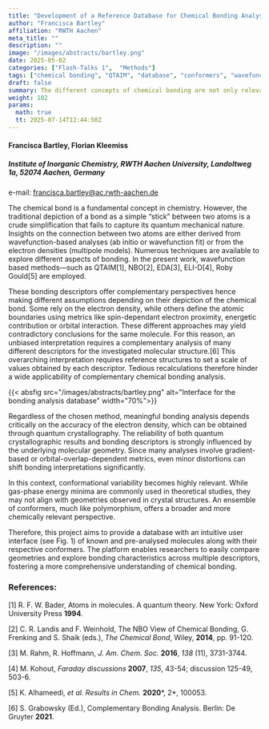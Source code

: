 ```yaml
---
title: "Development of a Reference Database for Chemical Bonding Analysis"
author: "Francisca Bartley"
affiliation: "RWTH Aachen"
meta_title: ""
description: ""
image: "/images/abstracts/bartley.png"
date: 2025-05-02
categories: ["Flash-Talks 1",  "Methods"]
tags: ["chemical bonding", "QTAIM", "database", "conformers", "wavefunction analysis"]
draft: false
summary: The different concepts of chemical bonding are not only relevant for molecular chemistry, but also for us materials chemists dealing with extended solids.
weight: 102 
params:
  math: true
  tt: 2025-07-14T12:44:50Z
---
```


#### Francisca Bartley, Florian Kleemiss

##### Institute of Inorganic Chemistry, RWTH Aachen University, Landoltweg 1a, 52074 Aachen, Germany

e-mail: francisca.bartley@ac.rwth-aachen.de

The chemical bond is a fundamental concept in chemistry. However, the traditional depiction of a bond as a simple “stick” between two atoms is a crude simplification that fails to capture its quantum mechanical nature.
Insights on the connection between two atoms are either derived from wavefunction-based analyses (ab initio or wavefunction fit) or from the electron densities (multipole models). Numerous techniques are available to explore different aspects of bonding. In the present work, wavefunction based methods—such as QTAIM[1], NBO[2], EDA[3], ELI-D[4], Roby Gould[5] are employed.

These bonding descriptors offer complementary perspectives hence making different assumptions depending on their depiction of the chemical bond. Some rely on the electron density, while others define the atomic boundaries using metrics like spin-dependant electron proximity, energetic contribution or orbital interaction. These different approaches may yield contradictory conclusions for the same molecule. For this reason, an unbiased interpretation requires a complementary analysis of many different descriptors for the investigated molecular structure.[6]
This overarching interpretation requires reference structures to set a scale of values obtained by each descriptor. Tedious recalculations therefore hinder a wide applicability of complementary chemical bonding analysis.

{{< absfig src="/images/abstracts/bartley.png" alt="Interface for the bonding analysis database" width="70%">}}

Regardless of the chosen method, meaningful bonding analysis depends critically on the accuracy of the electron density, which can be obtained through quantum crystallography. The reliability of both quantum crystallographic results and bonding descriptors is strongly influenced by the underlying molecular geometry. Since many analyses involve gradient-based or orbital-overlap-dependent metrics, even minor distortions can shift bonding interpretations significantly.

In this context, conformational variability becomes highly relevant. While gas-phase energy minima are commonly used in theoretical studies, they may not align with geometries observed in crystal structures. An ensemble of conformers, much like polymorphism, offers a broader and more chemically relevant perspective.


Therefore, this project aims to provide a database with an intuitive user interface (see Fig. 1) of known and pre-analysed molecules along with their respective conformers. The platform enables researchers to easily compare geometries and explore bonding characteristics across multiple descriptors, fostering a more comprehensive understanding of chemical bonding.



### References:

[1] R. F. W. Bader, Atoms in molecules. A quantum theory. New York: Oxford University Press **1994**.

[2] C. R. Landis and F. Weinhold, The NBO View of Chemical Bonding, G. Frenking and S. Shaik (eds.), *The Chemical Bond*, Wiley, **2014**, pp. 91-120.

[3] M. Rahm, R. Hoffmann, *J. Am. Chem. Soc.* **2016**, *138* (11), 3731-3744.

[4] M. Kohout, *Faraday discussions* **2007**, *135*, 43-54; discussion 125-49, 503-6.

[5] K. Alhameedi, *et al.* *Results in Chem.* **2020***, 2*, 100053.

[6] S. Grabowsky (Ed.), Complementary Bonding Analysis. Berlin: De Gruyter **2021**.